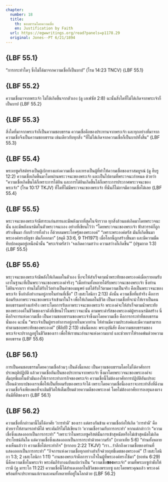 ```yaml
---
chapter:
  number: 18
  title:
    th: ชอบธรรมโดยความเชื่อ
    en: Justification by Faith
  url: https://egwwritings.org/read?panels=p1178.29
  original: Jones--PT 6/21/1894
---
```


## {LBF 55.1}

“การกระทำใดๆ ซึ่งไม่ได้มาจากความเชื่อก็เป็นบาป” (โรม 14:23 TNCV) {LBF 55.1}

## {LBF 55.2}

ความเชื่อมาจากพระเจ้า ไม่ได้เกิดขึ้นจากตัวเอง (ดู เอเฟซัส 2:8) ฉะนั้นสิ่งใดที่ไม่ได้เกิดจากพระเจ้าก็เป็นบาป {LBF 55.2}

## {LBF 55.3}

สิ่งใดที่มาจากพระเจ้าก็เป็นความชอบธรรม ความเชื่อคือของประทานจากพระเจ้า และทุกอย่างที่มาจากความเชื่อจึงเป็นความชอบธรรม เช่นเดียวกับทุกสิ่ง “ที่ไม่ได้เกิดจากความเชื่อก็เป็นบาปทั้งสิ้น” {LBF 55.3}

## {LBF 55.4}

พระเยซูคริสต์ทรงเป็นผู้เบิกทางแห่งความเชื่อ และทรงเป็นผู้ที่ทำให้ความเชื่อของเราสมบูรณ์ (ดู ฮีบรู 12:2) ความเชื่อเกิดขึ้นมาโดยผ่านพระวจนะของพระเจ้า และเป็นไปตามที่พระวจนะกำหนด ด้วยว่า “ความเชื่อเกิดขึ้นได้ก็เพราะการได้ยิน และการได้ยินเกิดขึ้นได้ก็เพราะการประกาศพระวจนะของพระเจ้า” (โรม 10:17 TKJV) ที่ใดที่ไม่มีพระวจนะของพระเจ้า ที่นั่นก็ไม่อาจมีความเชื่อได้เลย {LBF 55.4}

## {LBF 55.5}

พระวจนะของพระเจ้ามีสาระแก่นสารและมีพลังมากที่สุดในจักรวาล ทุกสิ่งล้วนแต่เกิดมาโดยพระวจนะนั้น และมีพลังเนรมิตในตัวพระวจนะเอง อย่างที่เขียนไว้ว่า “โดยพระวจนะของพระเจ้า ฟ้าสวรรค์ก็ถูกสร้างขึ้นมา กับบริวารทั้งปวง ก็ด้วยลมพระโอษฐ์ของพระองค์” “เพราะพระองค์ตรัส มันก็เกิดขึ้นมา พระองค์ทรงบัญชา มันก็ออกมา” (สดุดี 33:6, 9 TH1971) เมื่อโลกนี้ถูกสร้างขึ้นมา และมีความมืดทึบปกคลุมอยู่เหนือน้ำนั้น “พระเจ้าตรัสว่า ‘จงเกิดความสว่าง ความสว่างก็เกิดขึ้น’” (ปฐมกาล 1:3) {LBF 55.5}

## {LBF 55.6}

พระวจนะของพระเจ้ามีพลังให้เกิดผลในตัวเอง ซึ่งจะให้สำเร็จตามน้ำพระทัยของพระองค์เมื่อเรายอมรับเอาในฐานะที่เป็นพระวจนะของพระองค์จริงๆ “เมื่อท่านทั้งหลายได้รับพระวจนะของพระเจ้า ซึ่งท่านได้ยินจากเรา ท่านไม่ได้รับไว้อย่างเป็นคำของมนุษย์ แต่ได้รับไว้ตามความเป็นจริง คือเป็นพระวจนะของพระเจ้า ซึ่งกำลังทำงานอยู่ภายในท่านที่เชื่อ” (1 เธสะโลนิกา 2:13) ดังนั้น ความเชื่อที่แท้จริง คือการน้อมรับเอาพระวจนะของพระเจ้าเข้ามาในใจ เพื่อให้เกิดผลในชีวิต เป็นความเชื่อที่จะนำให้เราเป็นคนชอบธรรมอย่างแท้จริง เพราะโดยการรับเอาพระวจนะของพระเจ้า พระองค์จะให้สำเร็จตามน้ำพระทัยของพระองค์ในชีวิตของเราดังที่เขียนไว้ในพระวจนะนั้น ตามพระดำรัสของพระองค์ผู้ทรงเนรมิตสร้าง นี่คือกิจการแห่งความเชื่อ เป็นความชอบธรรมของพระเจ้าซึ่งมาโดยความเชื่อ คือการกระทำที่ชอบธรรมนั่นเอง ฉะนั้น “พระเจ้าเป็นผู้ทรงทำการอยู่ภายในพวกท่าน ให้ท่านมีความประสงค์และมีความสามารถทำตามชอบพระทัยของพระองค์” (ฟีลิปปี 2:13) เช่นนี้แหละ พระอุปนิสัย คือความชอบธรรมของพระเจ้าจะปรากฏอยู่ในชีวิตของเรา เพื่อให้เราชนะอำนาจแห่งความบาป และช่วยเราให้รอดพ้นด้วยความชอบธรรม {LBF 55.6}

## {LBF 56.1}

การเป็นคนชอบธรรมโดยความเชื่อล้วนๆ เป็นดังนี้แหละ เป็นความชอบธรรมโดยไม่ได้อาศัยการประพฤติปฏิบัติ แล้วความเชื่ออันเป็นของประทานจากพระเจ้า ซึ่งมาโดยพระวจนะของพระองค์จะสัมฤทธิ์ผลในตัวมันเองให้เรากระทำภารกิจของพระเจ้า ความเชื่อนี้ไม่ต้องอาศัยการปฏิบัติอันเปรอะเปื้อนด้วยบาปของเราเพื่อให้เป็นที่ยอมรับของพระเจ้าได้ เพราะโดยความเชื่อนี้เองเราจะกระทำสิ่งที่ดีงาม ความเชื่อจึงเพียงพอที่จะเติมชีวิตให้เต็มเปี่ยมด้วยความดีของพระองค์ โดยไม่ต้องอาศัยการลงทุนลงแรงอันมีที่ติของเรา {LBF 56.1}

## {LBF 56.2}

ความเชื่อที่กล่าวมานี้ไม่ได้อาศัย ‘การทำดี’ ของเรา แต่ตรงกันข้าม ความเชื่อก่อให้เกิด ‘การทำดี’ คือช่วยเราให้สามารถทำดีได้ พระคัมภีร์ไม่ได้เขียนว่า ‘ความเชื่อรวมกับการกระทำ’ หากแต่กล่าวว่า “ความเชื่อซึ่งแสดงออกเป็นการกระทำ” “เพราะว่าในพระเยซูคริสต์นั้นการเข้าสุหนัตหรือไม่เข้าสุหนัตไม่เกิดประโยชน์อันใด แต่ความเชื่อซึ่งแสดงออกเป็นการกระทำด้วยความรัก” (กาลาเทีย 5:6) “ท่านทั้งหลายคงเห็นแล้วว่า ความเชื่อได้กระทำกิจ” (ยากอบ 2:22 TKJV) “เรา…รำลึกถึงความเชื่อของท่านที่แสดงออกเป็นการกระทำ” “กิจการแห่งความเชื่อทุกอย่างสำเร็จด้วยฤทธิ์เดชของพระองค์” (1 เธสะโลนิกา 1:3; 2 เธสะโลนิกา 1:11) “งานของพระเจ้าคือการวางใจในผู้ที่พระองค์ทรงใช้มา” (ยอห์น 6:29) นี่คือความเชื่อในพระเจ้า พระคัมภีร์บางฉบับแปลว่าเป็น “ความเชื่อ**ของ**พระเจ้า” ตามที่พระเยซูกำชับให้เรามี (ดู มาระโก 11:22) ความเชื่อนี้ได้สำแดงออกในชีวิตของพระเยซู และโดยพระคุณแล้ว พระองค์พร้อมที่จะประทานแก่เราและคนทั้งหลายที่อยู่ในโลกด้วย {LBF 56.2}

